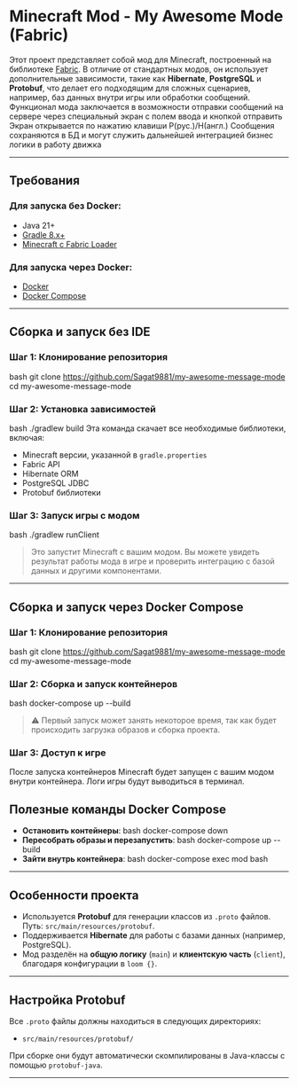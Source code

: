 # Minecraft Mod - My Awesome Mode (Fabric)

Этот проект представляет собой мод для Minecraft, построенный на библиотеке [Fabric](https://fabricmc.net/). В отличие от стандартных модов, он использует дополнительные зависимости, такие как **Hibernate**, **PostgreSQL** и **Protobuf**, что делает его подходящим для сложных сценариев, например, баз данных внутри игры или обработки сообщений.
Функционал мода заключается в возможности отправки сообщений на сервере через специальный экран с полем ввода и кнопкой отправить
Экран открывается по нажатию клавиши Р(рус.)/H(англ.) 
Сообщения сохраняются в БД и могут служить дальнейшей интеграцией бизнес логики в работу движка

---

## Требования

### Для запуска без Docker:

- Java 21+
- [Gradle 8.x+](https://gradle.org/install/)
- [Minecraft с Fabric Loader](https://fabricmc.net/use/)

### Для запуска через Docker:

- [Docker](https://www.docker.com/)
- [Docker Compose](https://docs.docker.com/compose/)

---

## Сборка и запуск без IDE

### Шаг 1: Клонирование репозитория
bash git clone https://github.com/Sagat9881/my-awesome-message-mode cd my-awesome-message-mode
### Шаг 2: Установка зависимостей
bash ./gradlew build
Эта команда скачает все необходимые библиотеки, включая:
- Minecraft версии, указанной в `gradle.properties`
- Fabric API
- Hibernate ORM
- PostgreSQL JDBC
- Protobuf библиотеки

### Шаг 3: Запуск игры с модом
bash ./gradlew runClient
> Это запустит Minecraft с вашим модом. Вы можете увидеть результат работы мода в игре и проверить интеграцию с базой данных и другими компонентами.

---

## Сборка и запуск через Docker Compose

### Шаг 1: Клонирование репозитория
bash git clone https://github.com/Sagat9881/my-awesome-message-mode cd my-awesome-message-mode
### Шаг 2: Сборка и запуск контейнеров
bash docker-compose up --build
> ⚠️ Первый запуск может занять некоторое время, так как будет происходить загрузка образов и сборка проекта.

### Шаг 3: Доступ к игре

После запуска контейнеров Minecraft будет запущен с вашим модом внутри контейнера. Логи игры будут выводиться в терминал.
## Полезные команды Docker Compose

- **Остановить контейнеры**:
  bash docker-compose down
- **Пересобрать образы и перезапустить**:
  bash docker-compose up --build
- **Зайти внутрь контейнера**:
  bash docker-compose exec mod bash
---

## Особенности проекта

- Используется **Protobuf** для генерации классов из `.proto` файлов. Путь: `src/main/resources/protobuf`.
- Поддерживается **Hibernate** для работы с базами данных (например, PostgreSQL).
- Мод разделён на **общую логику** (`main`) и **клиентскую часть** (`client`), благодаря конфигурации в `loom {}`.

---

## Настройка Protobuf

Все `.proto` файлы должны находиться в следующих директориях:

- `src/main/resources/protobuf/`

При сборке они будут автоматически скомпилированы в Java-классы с помощью `protobuf-java`.

---
